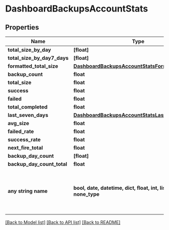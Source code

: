 # DashboardBackupsAccountStats


## Properties
Name | Type | Description | Notes
------------ | ------------- | ------------- | -------------
**total_size_by_day** | **[float]** |  | [optional] 
**total_size_by_day7_days** | **[float]** |  | [optional] 
**formatted_total_size** | [**DashboardBackupsAccountStatsFormattedTotalSize**](DashboardBackupsAccountStatsFormattedTotalSize.md) |  | [optional] 
**backup_count** | **float** |  | [optional] 
**total_size** | **float** |  | [optional] 
**success** | **float** |  | [optional] 
**failed** | **float** |  | [optional] 
**total_completed** | **float** |  | [optional] 
**last_seven_days** | [**DashboardBackupsAccountStatsLastSevenDays**](DashboardBackupsAccountStatsLastSevenDays.md) |  | [optional] 
**avg_size** | **float** |  | [optional] 
**failed_rate** | **float** |  | [optional] 
**success_rate** | **float** |  | [optional] 
**next_fire_total** | **float** |  | [optional] 
**backup_day_count** | **[float]** |  | [optional] 
**backup_day_count_total** | **float** |  | [optional] 
**any string name** | **bool, date, datetime, dict, float, int, list, str, none_type** | any string name can be used but the value must be the correct type | [optional]

[[Back to Model list]](../README.md#documentation-for-models) [[Back to API list]](../README.md#documentation-for-api-endpoints) [[Back to README]](../README.md)


